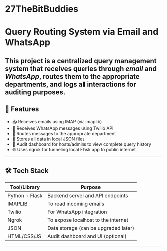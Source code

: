 # 27TheBitBuddies

# Query Routing System via Email and WhatsApp

This project is a centralized query management system that receives queries through *email* and *WhatsApp*, routes them to the appropriate departments, and logs all interactions for auditing purposes.
---
## 🚀 Features
- 📥 Receives emails using IMAP (via imaplib)
- 💬 Receives WhatsApp messages using Twilio API
- 📨 Routes messages to the appropriate department
- 📁 Stores all data in local JSON files
- 🧾 Audit dashboard for hosts/admins to view complete query history
- 🌐 Uses ngrok for tunneling local Flask app to public internet
---
## 🛠 Tech Stack

| Tool/Library   | Purpose                                 |
|----------------|-----------------------------------------|
| Python + Flask | Backend server and API endpoints        |
| IMAPLIB        | To read incoming emails                 |
| Twilio         | For WhatsApp integration                |
| Ngrok          | To expose localhost to the internet     |
| JSON           | Data storage (can be upgraded later)    |
| HTML/CSS/JS    | Audit dashboard and UI (optional)       |

---
